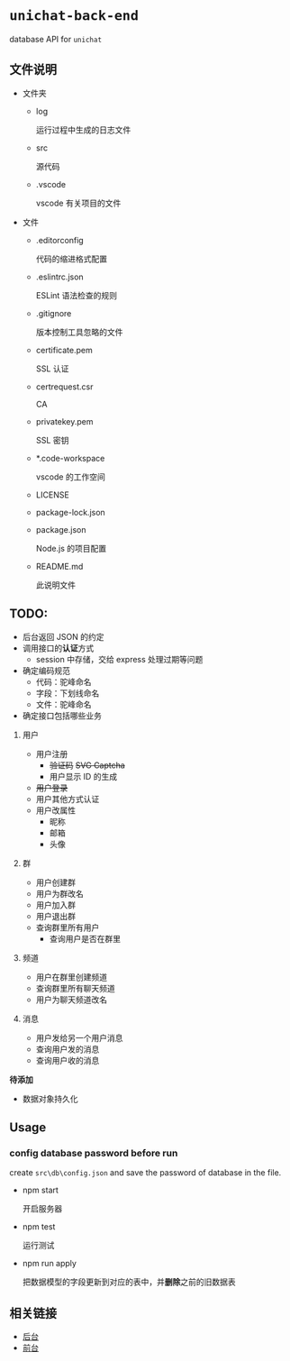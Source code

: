 # `unichat-back-end`

database API for `unichat`

## 文件说明

-   文件夹

    -   log

        运行过程中生成的日志文件

    -   src

        源代码

    -   .vscode

        vscode 有关项目的文件

-   文件

    -   .editorconfig

        代码的缩进格式配置

    -   .eslintrc.json

        ESLint 语法检查的规则

    -   .gitignore

        版本控制工具忽略的文件

    -   certificate.pem

        SSL 认证

    -   certrequest.csr

        CA

    -   privatekey.pem

        SSL 密钥

    -   \*.code-workspace

        vscode 的工作空间

    -   LICENSE
    -   package-lock.json
    -   package.json

        Node.js 的项目配置

    -   README.md

        此说明文件

## TODO:

-   后台返回 JSON 的约定
-   调用接口的**认证**方式
    -   session 中存储，交给 express 处理过期等问题
-   确定编码规范
    -   代码：驼峰命名
    -   字段：下划线命名
    -   文件：驼峰命名
-   确定接口包括哪些业务

1. 用户
    - 用户注册
        - ~~验证码~~
          ~~SVG Captcha~~
        - 用户显示 ID 的生成
    - ~~用户登录~~
    - 用户其他方式认证
    - 用户改属性
        - 昵称
        - 邮箱
        - 头像
2. 群
    - 用户创建群
    - 用户为群改名
    - 用户加入群
    - 用户退出群
    - 查询群里所有用户
        - 查询用户是否在群里
3. 频道
    - 用户在群里创建频道
    - 查询群里所有聊天频道
    - 用户为聊天频道改名
4. 消息

    - 用户发给另一个用户消息
    - 查询用户发的消息
    - 查询用户收的消息

**待添加**

-   数据对象持久化

## Usage

### config database password before run

create `src\db\config.json` and save the password of database in the file.

-   npm start

    开启服务器

-   npm test

    运行测试

-   npm run apply

    把数据模型的字段更新到对应的表中，并**删除**之前的旧数据表

## 相关链接

-   [后台](https://github.com/OhnkytaBlabdey/unichat-back-end)
-   [前台](https://github.com/NeWive/UniChatFrontEnd)
